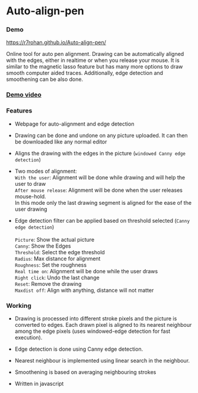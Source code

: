 # Auto-align-pen

### Demo
https://r7rohan.github.io/Auto-align-pen/

Online tool for auto pen alignment. Drawing can be automatically aligned with the edges, either in realtime or when you release your mouse. It is similar to the magnetic lasso feature but has many more options to draw smooth computer aided traces. Additionally, edge detection and smoothening can be also done. 

### [Demo video](demo.mkv)
### Features
- Webpage for auto-alignment and edge detection

- Drawing can be done and undone on any picture uploaded. It can then be downloaded like any normal editor

- Aligns the drawing with the edges in the picture (`windowed Canny edge detection`)

- Two modes of alignment: <br>
`With the user`: Alignment will be done while drawing and will help the user to draw <br>
`After mouse release`: Alignment will be done when the user releases mouse-hold.<br> In this mode only the last drawing segment is aligned for the ease of the user drawing

- Edge detection filter can be applied based on threshold selected (`Canny edge detection`)
<br><br>
`Picture`: Show the actual picture <br>
`Canny`: Show the Edges <br>
`Threshold`: Select the edge threshold <br>
`Radius`: Max distance for alignment <br> 
`Roughness`: Set the roughness <br>
`Real time on`: Alignment will be done while the user draws <br>
`Right click`: Undo the last change <br>
`Reset`: Remove the drawing <br>
`Maxdist off`: Align with anything, distance will not matter <br>


### Working
- Drawing is processed into different stroke pixels and the picture is converted to edges. Each drawn pixel is aligned to its nearest neighbour among the edge pixels (uses windowed-edge detection for fast execution). 

- Edge detection is done using Canny edge detection.

- Nearest neighbour is implemented using linear search in the neighbour.

- Smoothening is based on averaging neighbouring strokes

- Written in javascript
